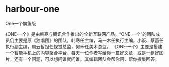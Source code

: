 # harbour-one
One一个旗鱼版

《ONE·一个》是由韩寒与腾讯合作推出的全新互联网产品。“ONE·一个”的团队成员仍主要是原《独唱团》的团队，韩寒任主编，马一木任执行主编，小饭、蔡蕾任执行副主编，周云哲担任视觉总监，何禾任美术总监。
《ONE·一个》主要是搭建一个智能手机上的内容聚合平台，每天一位作者写给你一篇好文章，或是一组好图片，还有一个问题，可以想问谁就问谁。其编辑团队会帮你问，帮你搜集回答。
